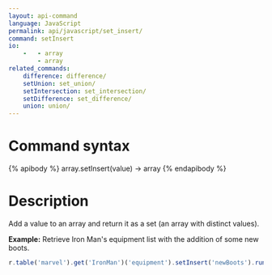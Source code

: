 ```yaml
---
layout: api-command
language: JavaScript
permalink: api/javascript/set_insert/
command: setInsert
io:
    -   - array
        - array
related_commands:
    difference: difference/
    setUnion: set_union/
    setIntersection: set_intersection/
    setDifference: set_difference/
    union: union/
---
```


# Command syntax #

{% apibody %}
array.setInsert(value) &rarr; array
{% endapibody %}

# Description #

Add a value to an array and return it as a set (an array with distinct values).

__Example:__ Retrieve Iron Man's equipment list with the addition of some new boots.

```js
r.table('marvel').get('IronMan')('equipment').setInsert('newBoots').run(conn, callback)
```


